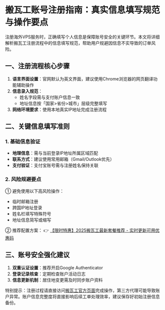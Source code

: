 # 搬瓦工账号注册指南：真实信息填写规范与操作要点

注册海外VPS服务时，正确填写个人信息是保障账号安全的关键环节。本文将详细解析搬瓦工注册流程中的信息填写规范，帮助用户规避因信息不实导致的订单风险。

## 一、注册流程核心步骤
1. **语言界面设置**：官网默认为英文界面，建议使用Chrome浏览器的网页翻译功能辅助操作
2. **信息录入规范**：
   - 姓名字段需与支付账户信息一致
   - 地址信息按「国家>省份>城市」层级完整填写
3. **网络环境要求**：使用本地真实IP地址完成注册流程

## 二、关键信息填写准则
### 1. 基础信息验证
- **地理信息**：需与当前登录IP地址所属区域匹配
- **联系方式**：建议使用常用邮箱（Gmail/Outlook优先）
- **支付验证**：支付宝账号需与注册姓名保持关联

### 2. 风险规避要点
① 避免使用以下高风险操作：
- 临时邮箱注册
- 跨国IP地址登录
- 姓名栏填写特殊符号
- 地址信息简写或缩写

② 推荐配置方案：
👉 [【限时特惠】2025搬瓦工最新套餐推荐 - 实时更新可用优惠码](https://bit.ly/banwagon)

## 三、账号安全强化建议
1. **双重认证设置**：推荐开启Google Authenticator
2. **登录记录核查**：定期检查账户活动日志
3. **信息更新机制**：居住地变更需及时同步账户资料

特别提示：注册过程请直接访问[搬瓦工官方页面](https://bit.ly/banwagon)完成操作，第三方代理可能导致账户异常。账户信息完整度将直接影响后续工单处理效率，建议保存好初始注册信息备份。